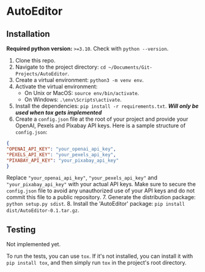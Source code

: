 # AutoEditor

## Installation
**Required python version:** `>=3.10`. Check with `python --version`.

1. Clone this repo.
2. Navigate to the project directory: `cd ~/Documents/Git-Projects/AutoEditor`.
3. Create a virtual environment: `python3 -m venv env`.
4. Activate the virtual environment:
   - On Unix or MacOS: `source env/bin/activate`.
   - On Windows: `.\env\Scripts\activate`.
5. Install the dependencies: `pip install -r requirements.txt`. ***Will only be used when tox gets implemented***
6. Create a `config.json` file at the root of your project and provide your OpenAI, Pexels and Pixabay API keys. Here is a sample structure of `config.json`:
```json
{
"OPENAI_API_KEY": "your_openai_api_key",
"PEXELS_API_KEY": "your_pexels_api_key",
"PIXABAY_API_KEY": "your_pixabay_api_key"
}
```

Replace `"your_openai_api_key"`, `"your_pexels_api_key"` and `"your_pixabay_api_key"` with your actual API keys. Make sure to secure the `config.json` file to avoid any unauthorized use of your API keys and do not commit this file to a public repository.
7. Generate the distribution package: `python setup.py sdist`.
8. Install the 'AutoEditor' package: `pip install dist/AutoEditor-0.1.tar.gz`.

## Testing
Not implemented yet.

To run the tests, you can use `tox`. If it's not installed, you can install it with `pip install tox`, and then simply run `tox` in the project's root directory.
